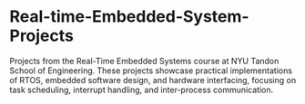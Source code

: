 # Real-time-Embedded-System-Projects
Projects from the Real-Time Embedded Systems course at NYU Tandon School of Engineering. These projects showcase practical implementations of RTOS, embedded software design, and hardware interfacing, focusing on task scheduling, interrupt handling, and inter-process communication.
